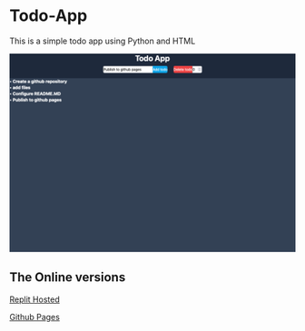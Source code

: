 # Todo-App
This is a simple todo app using Python and HTML

![Screenshot](todo-app-screenshot.png)

## The Online versions
[Replit Hosted](https://todo-app.efendo.repl.co)

[Github Pages](https://efendo.github.io/Todo-App)